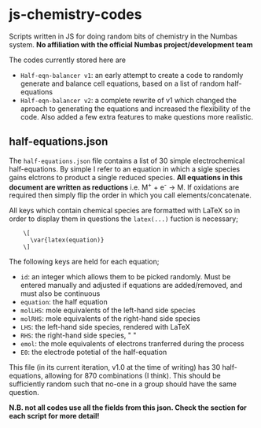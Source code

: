 # js-chemistry-codes
Scripts written in JS for doing random bits of chemistry in the Numbas system.
**No affiliation with the official Numbas project/development team**

The codes currently stored here are 
- `Half-eqn-balancer v1`: an early attempt to create a code to randomly generate and balance cell equations, based on a list of random half-equations
- `Half-eqn-balancer v2`: a complete rewrite of v1 which changed the aproach to generating the equations and increased the flexibility of the code. Also added a few extra features to make questions more realistic.

## half-equations.json
The `half-equations.json` file contains a list of 30 simple electrochemical half-equations. By simple I refer to an equation in which a sigle species gains elctrons to product a single reduced species. **All equations in this document are written as reductions** i.e. M<sup>+</sup> + e<sup>-</sup> -> M. If oxidations are required then simply flip the order in which you call elements/concatenate. 

All keys which contain chemical species are formatted with LaTeX so in order to display them in questions the `latex(...)` fuction is necessary;

        \[ 
          \var{latex(equation)} 
        \]
The following keys are held for each equation;
- `id`: an integer which allows them to be picked randomly. Must be entered manually and adjusted if equations are added/removed, and must also be continuous
- `equation`: the half equation
- `molLHS`: mole equivalents of the left-hand side species
- `molRHS`: mole equivalents of the right-hand side species
- `LHS`: the left-hand side species, rendered with LaTeX
- `RHS`: the right-hand side species, " "
- `emol`: the mole equivalents of electrons tranferred during the process
- `E0`: the electrode potetial of the half-equation

This file (in its current iteration, v1.0 at the time of writing) has 30 half-equations, allowing for 870 combinations (I think). This should be sufficiently random such that no-one in a group should have the same question.

**N.B. not all codes use all the fields from this json. Check the section for each script for more detail!**

